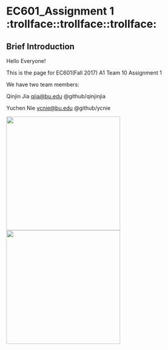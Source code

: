 # EC601_Assignment 1 :trollface::trollface::trollface:
## Brief Introduction
  Hello Everyone! 
  
  This is the page for EC601(Fall 2017) A1 Team 10 Assignment 1
  
  We have two team members:
  
  Qinjin Jia qjia@bu.edu @github/qinjinjia
  
  Yuchen Nie ycnie@bu.edu @github/ycnie

<img src="https://github.com/qinjinjia/ec601_ass1/blob/master/original.png" width="300" height="300">
<img src="https://github.com/qinjinjia/ec601_ass1/blob/master/processed.png" width="300" height="300">

